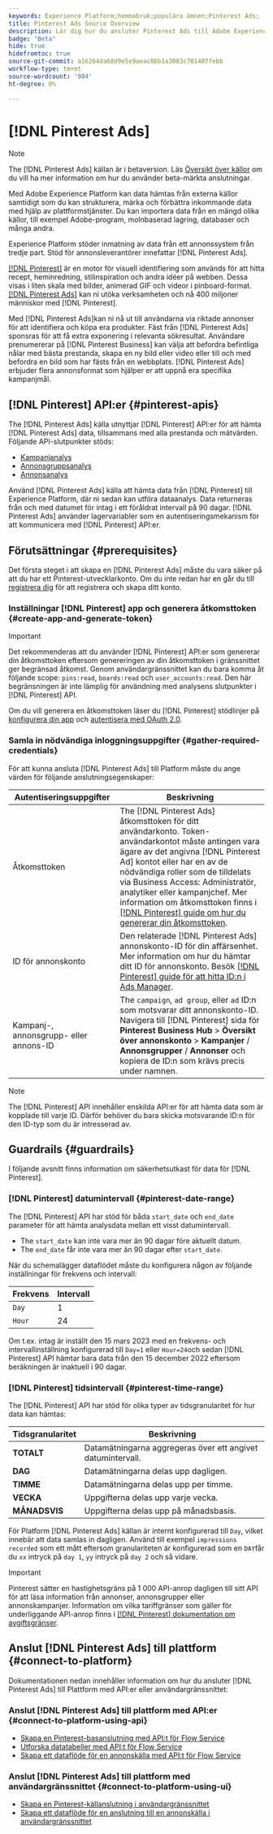 ```yaml
---
keywords: Experience Platform;hemmabruk;populära ämnen;Pinterest Ads;
title: Pinterest Ads Source Overview
description: Lär dig hur du ansluter Pinterest Ads till Adobe Experience Platform med hjälp av API:er eller användargränssnittet.
badge: "Beta"
hide: true
hidefromtoc: true
source-git-commit: a16264da68d9e5e9aeac86b1a3083c701407febb
workflow-type: tm+mt
source-wordcount: '984'
ht-degree: 0%

---
```


# [!DNL Pinterest Ads]

>[!NOTE]
>
>The [!DNL Pinterest Ads] källan är i betaversion. Läs [Översikt över källor](../../home.md#terms-and-conditions) om du vill ha mer information om hur du använder beta-märkta anslutningar.

Med Adobe Experience Platform kan data hämtas från externa källor samtidigt som du kan strukturera, märka och förbättra inkommande data med hjälp av plattformstjänster. Du kan importera data från en mängd olika källor, till exempel Adobe-program, molnbaserad lagring, databaser och många andra.

Experience Platform stöder inmatning av data från ett annonssystem från tredje part. Stöd för annonsleverantörer innefattar [!DNL Pinterest Ads].

[[!DNL Pinterest]](https://www.pinterest.com) är en motor för visuell identifiering som används för att hitta recept, heminredning, stilinspiration och andra idéer på webben. Dessa visas i liten skala med bilder, animerad GIF och videor i pinboard-format. [[!DNL Pinterest Ads]](https://ads.pinterest.com/) kan ni utöka verksamheten och nå 400 miljoner människor med [!DNL Pinterest].

Med [!DNL Pinterest Ads]kan ni nå ut till användarna via riktade annonser för att identifiera och köpa era produkter. Fäst från [!DNL Pinterest Ads] sponsras för att få extra exponering i relevanta sökresultat. Användare prenumererar på [!DNL Pinterest Business] kan välja att befordra befintliga nålar med bästa prestanda, skapa en ny bild eller video eller till och med befordra en bild som har fästs från en webbplats. [!DNL Pinterest Ads] erbjuder flera annonsformat som hjälper er att uppnå era specifika kampanjmål.

## [!DNL Pinterest] API:er {#pinterest-apis}

The [!DNL Pinterest Ads] källa utnyttjar [!DNL Pinterest] API:er för att hämta [!DNL Pinterest Ads] data, tillsammans med alla prestanda och mätvärden. Följande API-slutpunkter stöds:

* [Kampanjanalys](https://developers.pinterest.com/docs/api/v5/#operation/campaigns/analytics)
* [Annonsgruppsanalys](https://developers.pinterest.com/docs/api/v5/#operation/ad_groups/analytics)
* [Annonsanalys](https://developers.pinterest.com/docs/api/v5/#operation/ads/analytics)

Använd [!DNL Pinterest Ads] källa att hämta data från [!DNL Pinterest] till Experience Platform, där ni sedan kan utföra dataanalys. Data returneras från och med datumet för intag i ett föråldrat intervall på 90 dagar. [!DNL Pinterest Ads] använder lagervariabler som en autentiseringsmekanism för att kommunicera med [!DNL Pinterest] API:er.

## Förutsättningar {#prerequisites}

Det första steget i att skapa en [!DNL Pinterest Ads] måste du vara säker på att du har ett Pinterest-utvecklarkonto. Om du inte redan har en går du till [registrera dig](https://www.pinterest.com/business/create/?next=https://developers.pinterest.com/account-setup/) för att registrera och skapa ditt konto.

### Inställningar [!DNL Pinterest] app och generera åtkomsttoken {#create-app-and-generate-token}

>[!IMPORTANT]
>
>Det rekommenderas att du använder [!DNL Pinterest] API:er som genererar din åtkomsttoken eftersom genereringen av din åtkomsttoken i gränssnittet ger begränsad åtkomst. Genom användargränssnittet kan du bara komma åt följande scope: `pins:read`, `boards:read` och `user_accounts:read`. Den här begränsningen är inte lämplig för användning med analysens slutpunkter i [!DNL Pinterest] API.

Om du vill generera en åtkomsttoken läser du [!DNL Pinterest] stödlinjer på [konfigurera din app](https://developers.pinterest.com/docs/getting-started/set-up-app/) och [autentisera med OAuth 2.0](https://developers.pinterest.com/docs/getting-started/authentication/).

### Samla in nödvändiga inloggningsuppgifter {#gather-required-credentials}

För att kunna ansluta [!DNL Pinterest Ads] till Platform måste du ange värden för följande anslutningsegenskaper:

| Autentiseringsuppgifter | Beskrivning |
| --- | --- |
| Åtkomsttoken | The [!DNL Pinterest Ads] åtkomsttoken för ditt användarkonto. Token-användarkontot måste antingen vara ägare av det angivna [!DNL Pinterest Ad] kontot eller har en av de nödvändiga roller som de tilldelats via Business Access: Administratör, analytiker eller kampanjchef. Mer information om åtkomsttoken finns i [[!DNL Pinterest] guide om hur du genererar din åtkomsttoken](https://developers.pinterest.com/docs/getting-started/set-up-app/). |
| ID för annonskonto | Den relaterade [!DNL Pinterest Ads] annonskonto-ID för din affärsenhet. Mer information om hur du hämtar ditt ID för annonskonto. Besök [[!DNL Pinterest] guide för att hitta ID:n i Ads Manager](https://help.pinterest.com/en/business/article/find-ids-in-ads-manager). |
| Kampanj-, annonsgrupp- eller annons-ID | The `campaign`, `ad group`, eller `ad` ID:n som motsvarar ditt annonskonto-ID. Navigera till [!DNL Pinterest] sida för **Pinterest Business Hub** > **Översikt över annonskonto** > **Kampanjer** / **Annonsgrupper** / **Annonser** och kopiera de ID:n som krävs precis under namnen. |

>[!NOTE]
>
>The [!DNL Pinterest] API innehåller enskilda API:er för att hämta data som är kopplade till varje ID. Därför behöver du bara skicka motsvarande ID:n för den ID-typ som du är intresserad av.

## Guardrails {#guardrails}

I följande avsnitt finns information om säkerhetsutkast för data för [!DNL Pinterest].

### [!DNL Pinterest] datumintervall {#pinterest-date-range}

The [!DNL Pinterest] API har stöd för båda `start_date` och `end_date` parameter för att hämta analysdata mellan ett visst datumintervall.

* The `start_date` kan inte vara mer än 90 dagar före aktuellt datum.
* The `end_date` får inte vara mer än 90 dagar efter `start_date`.

När du schemalägger dataflödet måste du konfigurera någon av följande inställningar för frekvens och intervall:

| Frekvens | Intervall |
| --- | --- |
| `Day` | 1 |
| `Hour` | 24 |

Om t.ex. intag är inställt den 15 mars 2023 med en frekvens- och intervallinställning konfigurerad till `Day=1` eller `Hour=24`och sedan [!DNL Pinterest] API hämtar bara data från den 15 december 2022 eftersom beräkningen är inaktuell i 90 dagar.

### [!DNL Pinterest] tidsintervall {#pinterest-time-range}

The [!DNL Pinterest] API har stöd för olika typer av tidsgranularitet för hur data kan hämtas:

| Tidsgranularitet | Beskrivning |
| --- | --- |
| **TOTALT** | Datamätningarna aggregeras över ett angivet datumintervall. |
| **DAG** | Datamätningarna delas upp dagligen. |
| **TIMME** | Datamätningarna delas upp per timme. |
| **VECKA** | Uppgifterna delas upp varje vecka. |
| **MÅNADSVIS** | Uppgifterna delas upp på månadsbasis. |

För Platform [!DNL Pinterest Ads] källan är internt konfigurerad till `Day`, vilket innebär att data samlas in dagligen. Använd till exempel `impressions recorded` som ett mått eftersom granulariteten är konfigurerad som en `DAY`får du `xx` intryck på `day 1`, `yy` intryck på `day 2` och så vidare.

>[!IMPORTANT]
>
>Pinterest sätter en hastighetsgräns på 1 000 API-anrop dagligen till sitt API för att läsa information från annonser, annonsgrupper eller annonskampanjer. Information om vilka tariffgränser som gäller för underliggande API-anrop finns i [[!DNL Pinterest] dokumentation om avgiftsgränser](https://developers.pinterest.com/docs/reference/ratelimits/).

## Anslut [!DNL Pinterest Ads] till plattform {#connect-to-platform}

Dokumentationen nedan innehåller information om hur du ansluter [!DNL Pinterest Ads] till Plattform med API:er eller användargränssnittet:

### Anslut [!DNL Pinterest Ads] till plattform med API:er {#connect-to-platform-using-api}

* [Skapa en Pinterest-basanslutning med API:t för Flow Service](../../tutorials/api/create/advertising/pinterest-ads.md)
* [Utforska datatabeller med API:t för Flow Service](../../tutorials/api/explore/tabular.md)
* [Skapa ett dataflöde för en annonskälla med API:t för Flow Service](../../tutorials/api/collect/advertising.md)

### Anslut [!DNL Pinterest Ads] till plattform med användargränssnittet {#connect-to-platform-using-ui}

* [Skapa en Pinterest-källanslutning i användargränssnittet](../../tutorials/ui/create/advertising/pinterest-ads.md)
* [Skapa ett dataflöde för en anslutning till en annonskälla i användargränssnittet](../../tutorials/ui/dataflow/advertising.md)
